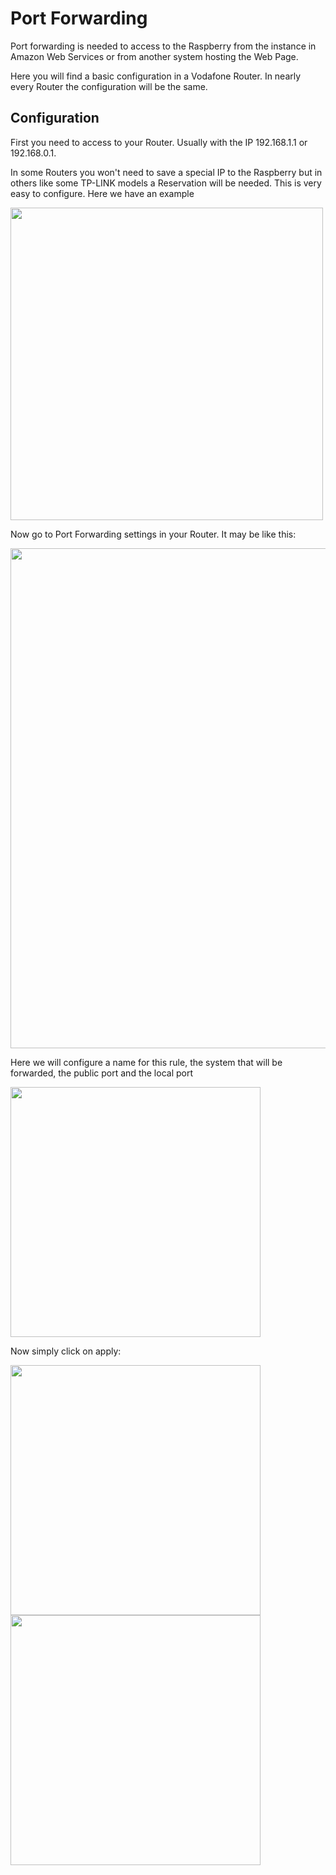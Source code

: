 # Port Forwarding

Port forwarding is needed to access to the Raspberry from the instance in Amazon Web Services or from another system hosting the Web Page.

Here you will find a basic configuration in a Vodafone Router. In nearly every Router the configuration will be the same.

## Configuration 

First you need to access to your Router. Usually with the IP 192.168.1.1 or 192.168.0.1.

In some Routers you won't need to save a special IP to the Raspberry but in others like some 
TP-LINK models a Reservation will be needed. This is very easy to configure. Here we have an example

<img src="https://github.com/Shyrkoon/RPI-Video-Looper/blob/master/images/port_forwarding5.PNG" width="500"/>

Now go to Port Forwarding settings in your Router. It may be like this:

<img src="https://github.com/Shyrkoon/RPI-Video-Looper/blob/master/images/port_forwarding1.PNG" width="800"/>


Here we will configure a name for this rule, the system that will be forwarded, the public port and the local port

<img src="https://github.com/Shyrkoon/RPI-Video-Looper/blob/master/images/port_forwarding2.PNG" width="400"/>

Now simply click on apply:

<img src="https://github.com/Shyrkoon/RPI-Video-Looper/blob/master/images/port_forwarding3.PNG" width="400"/>

<img src="https://github.com/Shyrkoon/RPI-Video-Looper/blob/master/images/port_forwarding4.PNG" width="400"/>
